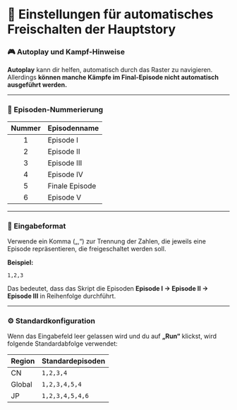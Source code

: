 
# 🧩 Einstellungen für automatisches Freischalten der Hauptstory

### 🎮 Autoplay und Kampf-Hinweise

**Autoplay** kann dir helfen, automatisch durch das Raster zu navigieren.
Allerdings **können manche Kämpfe im Final-Episode nicht automatisch ausgeführt werden.**

---

### 📘 Episoden-Nummerierung

| Nummer | Episodenname   |
| :----: | :------------- |
|    1   | Episode I      |
|    2   | Episode II     |
|    3   | Episode III    |
|    4   | Episode IV     |
|    5   | Finale Episode |
|    6   | Episode V      |

---

### 🔢 Eingabeformat

Verwende ein Komma („,“) zur Trennung der Zahlen, die jeweils eine Episode repräsentieren, die freigeschaltet werden soll.

**Beispiel:**

```text
1,2,3
```

Das bedeutet, dass das Skript die Episoden **Episode I → Episode II → Episode III** in Reihenfolge durchführt.

---

### ⚙️ Standardkonfiguration

Wenn das Eingabefeld leer gelassen wird und du auf **„Run“** klickst, wird folgende Standardabfolge verwendet:

| Region | Standardepisoden |
| :----- | :--------------- |
| CN     | `1,2,3,4`        |
| Global | `1,2,3,4,5,4`    |
| JP     | `1,2,3,4,5,4,6`  |

